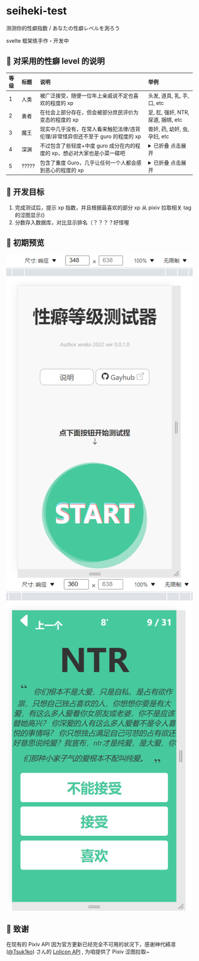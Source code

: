 # seiheki-test

测测你的性癖指数 / あなたの性癖レベルを測ろう

svelte 框架练手作・开发中

## 📕 对采用的性癖 level 的说明

| 等级 | 标题  | 说明                                                                            | 举例                                                                    |
| :--- | :---- | :------------------------------------------------------------------------------ | :---------------------------------------------------------------------- |
| 1    | 人类  | 被广泛接受，随便一位年上亲戚说不定也喜欢的程度的 xp                             | 头发, 道具, 乳, 手, 口, etc                                             |
| 2    | 勇者  | 在社会上部分存在，但会被部分庶民评价为变态的程度的 xp                           | 足, 肛, 强奸, NTR, 尿道, 捆绑, etc                                      |
| 3    | 魔王  | 现实中几乎没有，在常人看来触犯法律/违背伦理/非常怪异但还不至于 guro 的程度的 xp | 兽奸, 药, 幼奸, 虫, 孕妇, etc                                           |
| 4    | 深渊  | 不过包含了些轻度+中度 guro 成分在内的程度的 xp，想必对大家也是小菜一碟吧        | <details><summary>已折叠 点击展开</summary>欠损, 虐腹, 穿刺, 自残, etc</details> |
| 5    | ????? | 包含了重度 Guro，几乎让任何一个人都会感到恶心的程度的 xp                        | <details><summary>已折叠 点击展开</summary>食粪, 烹饪, 肢解, 斩首, etc</details> |

## 🚀 开发目标

1. 完成测试后，提示 xp 指数，并且根据最喜欢的部分 xp 从 pixiv 拉取相关 tag 的涩图显示()
2. 分数存入数据库，对比显示排名（？？？？好怪喔

## 🚩 初期预览

![alt 开发中的预览-home](./readme/home.png)
![alt 开发中的预览-select](./readme/ntr.png)

## 💖 致谢

在现有的 Pixiv API 因为官方更新已经完全不可用的状况下，感谢神代綺凛 ([@Tsuk1ko](https://github.com/Tsuk1ko)) さん的 [Lolicon API](https://api.lolicon.app/) , 为咱提供了 Pixiv 涩图拉取~
